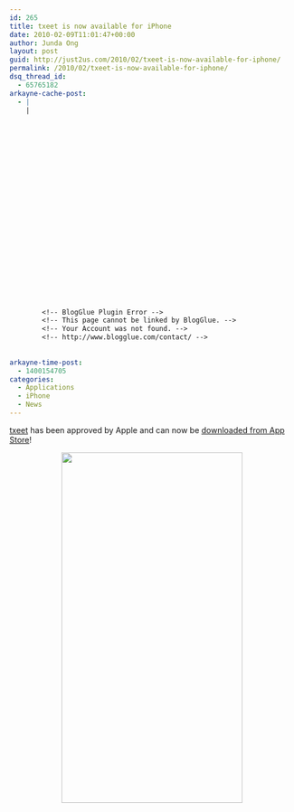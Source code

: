 ```yaml
---
id: 265
title: txeet is now available for iPhone
date: 2010-02-09T11:01:47+00:00
author: Junda Ong
layout: post
guid: http://just2us.com/2010/02/txeet-is-now-available-for-iphone/
permalink: /2010/02/txeet-is-now-available-for-iphone/
dsq_thread_id:
  - 65765182
arkayne-cache-post:
  - |
    |
        
        
        
        
        
        
        
        
        
        
        
        
        
        
        
        
        
        
        
        
        
        
        
        <!-- BlogGlue Plugin Error -->
        <!-- This page cannot be linked by BlogGlue. -->
        <!-- Your Account was not found. -->
        <!-- http://www.blogglue.com/contact/ -->
        
        
arkayne-time-post:
  - 1400154705
categories:
  - Applications
  - iPhone
  - News
---
```

<a href="http://txeet.com" onclick="__gaTracker('send', 'event', 'outbound-article', 'http://txeet.com', 'txeet');">txeet</a> has been approved by Apple and can now be <a href="http://itunes.apple.com/us/app/txeet-sms-templates/id353425053?mt=8" onclick="__gaTracker('send', 'event', 'outbound-article', 'http://itunes.apple.com/us/app/txeet-sms-templates/id353425053?mt=8', 'downloaded from App Store');">downloaded from App Store</a>!

<p align="center">
  <a href="http://txeet.com/download/" onclick="__gaTracker('send', 'event', 'outbound-article', 'http://txeet.com/download/', '');"><img title="" style="border-right: 0px; border-top: 0px; display: inline; border-left: 0px; border-bottom: 0px" height="620" alt="" src="http://blog.just2us.com/wp-content/uploads/2010/02/iphonescreen.png" width="320" border="0" /></a>
</p>

<div style="font-size:0px;height:0px;line-height:0px;margin:0;padding:0;clear:both">
</div>